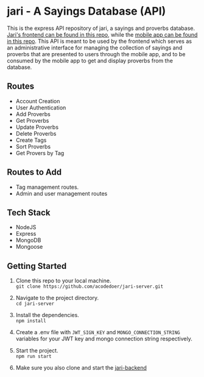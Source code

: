 # jari - A Sayings Database (API)

This is the express API repository of jari, a sayings and proverbs database. [Jari's frontend can be found in this repo](https://github.com/acodedoer/jari-backend), while the [mobile app can be found in this repo](https://github.com/acodedoer/jari-mobile-app). This API is meant to be used by the frontend which serves as an administrative interface for managing the collection of sayings and proverbs that are presented to users through the mobile app, and to be consumed by the mobile app to get and display proverbs from the database.

## Routes
* Account Creation
* User Authentication
* Add Proverbs
* Get Proverbs
* Update Proverbs
* Delete Proverbs
* Create Tags
* Sort Proverbs
* Get Provers by Tag


## Routes to Add
* Tag management routes.
* Admin and user management routes

## Tech Stack
* NodeJS
* Express
* MongoDB
* Mongoose

## Getting Started
1. Clone this repo to your local machine.\
`git clone https://github.com/acodedoer/jari-server.git`

2. Navigate to the project directory.\
`cd jari-server`

3. Install the dependencies.\
`npm install`

4. Create a .env file with `JWT_SIGN_KEY` and `MONGO_CONNECTION_STRING` variables for your JWT key and mongo connection string respectively.

5. Start the project.\
`npm run start`

6. Make sure you also clone and start the [jari-backend](https://github.com/acodedoer/jari-backend)


